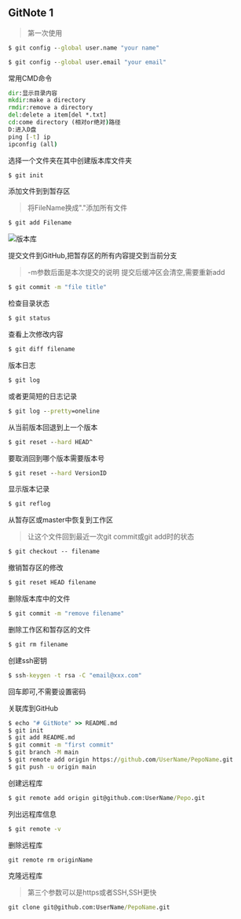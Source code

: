 GitNote 1
---
>第一次使用
```cmd
$ git config --global user.name "your name"
```
```cmd
$ git config --global user.email "your email"
```
常用CMD命令
```cmd
dir:显示目录内容
mkdir:make a directory
rmdir:remove a directory
del:delete a item[del *.txt]
cd:come directory (相对or绝对)路径
D:进入D盘
ping [-t] ip
ipconfig (all)
```

选择一个文件夹在其中创建版本库文件夹
```cmd
$ git init
```
添加文件到到暂存区
>将FileName换成"."添加所有文件
```cmd
$ git add Filename
```
![版本库](https://www.liaoxuefeng.com/files/attachments/919020037470528/0)

提交文件到GitHub,把暂存区的所有内容提交到当前分支
>-m参数后面是本次提交的说明
>提交后缓冲区会清空,需要重新add

```cmd
$ git commit -m "file title"
```
检查目录状态
```cmd
$ git status
```

查看上次修改内容
```cmd
$ git diff filename
```
版本日志
```cmd
$ git log 
```
或者更简短的日志记录
```cmd
$ git log --pretty=oneline
```
从当前版本回退到上一个版本
```cmd
$ git reset --hard HEAD^
```
要取消回到哪个版本需要版本号
```cmd
$ git reset --hard VersionID
```
显示版本记录
```cmd
$ git reflog
```
从暂存区或master中恢复到工作区
>让这个文件回到最近一次git commit或git add时的状态
```cmd
$ git checkout -- filename
```
撤销暂存区的修改
```cmd
$ git reset HEAD filename
```
删除版本库中的文件
```cmd
$ git commit -m "remove filename"
```
删除工作区和暂存区的文件
```cmd
$ git rm filename
```
创建ssh密钥
```cmd
$ ssh-keygen -t rsa -C "email@xxx.com"
```
回车即可,不需要设置密码

关联库到GitHub
```cmd
$ echo "# GitNote" >> README.md
$ git init
$ git add README.md
$ git commit -m "first commit"
$ git branch -M main
$ git remote add origin https://github.com/UserName/PepoName.git
$ git push -u origin main
```
创建远程库
```cmd
$ git remote add origin git@github.com:UserName/Pepo.git
```
列出远程库信息
```cmd
$ git remote -v
```
删除远程库
```cmd
git remote rm originName
```
克隆远程库
>第三个参数可以是https或者SSH,SSH更快
```cmd
git clone git@github.com:UserName/PepoName.git
```
